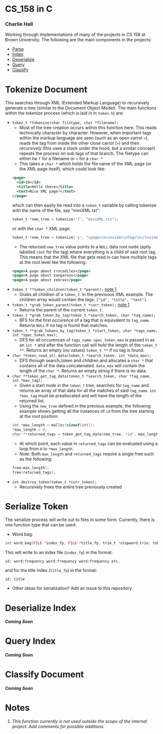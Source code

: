 # CS_158 in C
### Charlie Hall

Working through implementations of many of the projects in CS 158 at Brown University. The following are the main components in the projects:

- [Parse](#Tokenize-Document)
- [Index](#Serialize-Token)
- [Deserialize](#Deserialize-Index)
- [Query](#Query-Index)
- [Classify](#Classify-Document)

# Tokenize Document
This searches through XML (Extended Markup Language) to recursively generate a tree (similar to the Document Object Model). The main functions within the tokenize process (which is laid in in `token.h`) are:
- `token_t *tokenize(char filetype, char *filename);`
  - Most of the tree creation occurs within this function here. This reads technically character by character. However, when important tags within the markup language are seen (such as an open carrot `<`), reads the tag from inside the other close carrot (`>`) and then _recursively_ (this uses a stack under the hood, but a similar concept) repeats the process on sub tags of that branch. The filetype can either be `f` for a filename or `s` for a `char *`
  - This takes a `char *` which holds the file name of the XML page (or the XML page itself), which could look like:
  ```XML
  <page>
    <id>10</id>
    <title>Hello there</title>
    <text>Nice XML page!</text>
  </page>
  ```
  which can then easily be read into a `token_t` variable by calling tokenize with the name of the file, say "miniXML.txt":
  ```C
  token_t *new_tree = tokenize('f', "miniXML.txt");
  ```
  or with the `char *` XML page:
  ```C
  token_t *new_tree = tokenize('s', "<page>\n<inside>\nTags\n</inside>\n</page>");
  ```
  - The returned `new_tree` value points to a `NULL` data root node (aptly labelled `root` for the tag) where everything is a child of said root tag. This means that the XML file that gets read in can have multiple tags at the root level like the following:
  ```XML
  <page>A page about crocodiles</page>
  <page>A page about kangaroos</page>
  <page>A page about zebras</page>
  ```
- `token_t **token_children(token_t *parent);` [note 1](#Notes)
  - Grabs all children of a `token_t`. In the previoous XML example. The children array would contain the tags: `["id", "title", "text"]`.
- `token_t *grab_token_parent(token_t *curr_token);` [note 1](#Notes)
  - Returns the parent of the current `token_t`.
- `token_t *grab_token_by_tag(token_t *search_token, char *tag_name);`
  - BFS for the first occurence of a tag that is equivalent to `tag_name`. Returns `NULL` if no tag is found that matches.
- `token_t **grab_tokens_by_tag(token_t *start_token, char *tags_name, int *spec_token_max);`
  - DFS for all occurences of `tags_name`. `spec_token_max` is passed in as an `int *` and after the function call will hold the length of the `token_t **`. Returns an empty (no values) `token_t **` if no tag is found.
- `char *token_read_all_data(token_t *search_token, int *data_max);`
  - DFS through search_token and children and allocates a `char *` that contains all of the data concatenated. `data_max` will contain the length of the `char *`. Returns an empty string if there is no data.
- `char **token_get_tag_data(token_t *search_token, char *tag_name, int *max_tag);`
  - Given a start node in the `token_t` tree, searches for `tag_name` and returns an array of that data for all the matches of said `tag_name`. `int *max_tag` must be preallocated and will have the length of the returned list.
  - Using the `new_tree` defined in the previous example, the following example shows getting all the instances of `id` from the tree starting at the root position:
  ```C
  int *max_length = malloc(sizeof(int));
  *max_length = 0;
  char **returned_tags = token_get_tag_data(new_tree, "id", max_length);
  ```
  - At which point, each value in `returned_tags` can be evaluated using a loop from `0` to `*max_length`.
  - *Note:* Both `max_length` and `returned_tags` require a single free such as the following:
  ```C
  free(max_length);
  free(returned_tags);
  ```
- `int destroy_token(token_t *curr_token);`
  - Recursively frees the entire tree previously created

# Serialize Token
The serialize process will write out to files in some form. Currently, there is one function type that can be used:
- Word bag:
```C
int word_bag(FILE *index_fp, FILE *title_fp, trie_t *stopword_trie, token_t *full_page);
```

This will write to an index file (`index_fp`) in the format:
```
id: word:frequency word:frequency word:frequency etc.
```
and for the title index (`title_fp`) in the format:
```
id: title
```
- Other ideas for serialization? Add an issue to this repository.

# Deserialize Index
#### _Coming Soon_

# Query Index
#### _Coming Soon_

# Classify Document
#### _Coming Soon_

# Notes
  1. _This function currently is not used outside the scope of the internal project. Add comments for possible additions_
